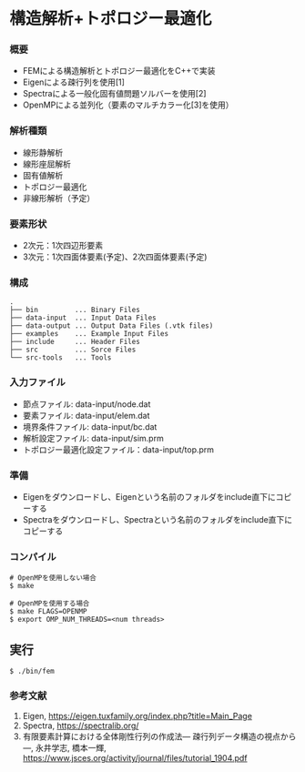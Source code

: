 # 構造解析+トポロジー最適化
### 概要
- FEMによる構造解析とトポロジー最適化をC++で実装
- Eigenによる疎行列を使用[1]
- Spectraによる一般化固有値問題ソルバーを使用[2]
- OpenMPによる並列化（要素のマルチカラー化[3]を使用）

### 解析種類
- 線形静解析
- 線形座屈解析
- 固有値解析
- トポロジー最適化
- 非線形解析（予定）

### 要素形状
- 2次元：1次四辺形要素
- 3次元：1次四面体要素(予定)、2次四面体要素(予定)

### 構成
```
.
├── bin         ... Binary Files
├── data-input  ... Input Data Files
├── data-output ... Output Data Files (.vtk files)
├── examples    ... Example Input Files
├── include     ... Header Files
├── src         ... Sorce Files
└── src-tools   ... Tools
```

### 入力ファイル
- 節点ファイル: data-input/node.dat
- 要素ファイル: data-input/elem.dat
- 境界条件ファイル: data-input/bc.dat
- 解析設定ファイル: data-input/sim.prm
- トポロジー最適化設定ファイル：data-input/top.prm

### 準備
- Eigenをダウンロードし、Eigenという名前のフォルダをinclude直下にコピーする
- Spectraをダウンロードし、Spectraという名前のフォルダをinclude直下にコピーする

### コンパイル
```
# OpenMPを使用しない場合
$ make
```
```
# OpenMPを使用する場合
$ make FLAGS=OPENMP
$ export OMP_NUM_THREADS=<num threads>
```

## 実行
```
$ ./bin/fem
```

### 参考文献
1. Eigen, https://eigen.tuxfamily.org/index.php?title=Main_Page
2. Spectra, https://spectralib.org/
3. 有限要素計算における全体剛性行列の作成法― 疎行列データ構造の視点から ―, 永井学志, 橋本一輝, https://www.jsces.org/activity/journal/files/tutorial_1904.pdf